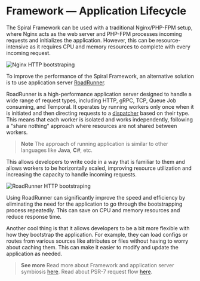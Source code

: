 # Framework — Application Lifecycle

The Spiral Framework can be used with a traditional Nginx/PHP-FPM setup, where Nginx acts as the web server and PHP-FPM
processes incoming requests and initializes the application. However, this can be resource-intensive as it requires CPU
and memory resources to complete with every incoming request.

![Nginx HTTP bootstraping](https://user-images.githubusercontent.com/773481/211190445-06c17d86-58d6-43d8-995f-36cf448714ae.jpg)

To improve the performance of the Spiral Framework, an alternative solution is to use application
server [RoadRunner](https://roadrunner.dev/).

RoadRunner is a high-performance application server designed to handle a wide range of request types, including HTTP,
gRPC, TCP, Queue Job consuming, and Temporal. It operates by running workers only once when it is initiated and then
directing requests to a [dispatcher](../framework/dispatcher.md) based on their type. This means that each worker is
isolated and works independently, following a "share nothing" approach where resources are not shared between workers.

> **Note**
> The approach of running application is similar to other languages like **Java**, **C#**, etc.

This allows developers to write code in a way that is familiar to them and allows workers to be horizontally scaled,
improving resource utilization and increasing the capacity to handle incoming requests.

![RoadRunner HTTP bootstraping](https://user-images.githubusercontent.com/773481/211197998-96b09ff1-4ede-4db0-9b1d-902e996920be.jpg)

Using RoadRunner can significantly improve the speed and efficiency by eliminating the need for
the application to go through the bootstrapping process repeatedly. This can save on CPU and memory resources and reduce
response time.

Another cool thing is that it allows developers to be a bit more flexible with how they bootstrap the application. For
example, they can load configs or routes from various sources like attributes or files without having to worry about
caching them. This can make it easier to modify and update the application as needed.

> **See more**
> Read more about Framework and application server symbiosis [here](../framework/design.md). Read about PSR-7 request
> flow [here](/http/lifecycle.md).
